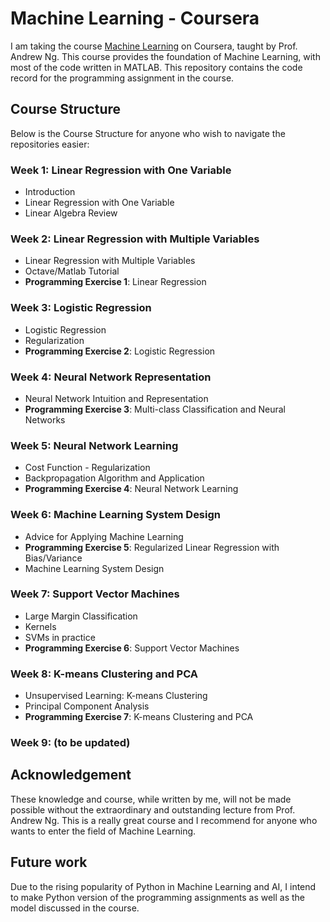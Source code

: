 # Machine Learning - Coursera

I am taking the course [Machine Learning](https://www.coursera.org/learn/machine-learning/home/welcome) on Coursera, taught by Prof. Andrew Ng. This course provides the foundation of Machine Learning, with most of the code written in MATLAB. This repository contains the code record for the programming assignment in the course.

## Course Structure

Below is the Course Structure for anyone who wish to navigate the repositories easier:

### Week 1: Linear Regression with One Variable
* Introduction
* Linear Regression with One Variable
* Linear Algebra Review

### Week 2: Linear Regression with Multiple Variables
* Linear Regression with Multiple Variables
* Octave/Matlab Tutorial
* **Programming Exercise 1**: Linear Regression

### Week 3: Logistic Regression
* Logistic Regression
* Regularization
* **Programming Exercise 2**: Logistic Regression

### Week 4: Neural Network Representation
* Neural Network Intuition and Representation
* **Programming Exercise 3**: Multi-class Classification and Neural Networks

### Week 5: Neural Network Learning
* Cost Function - Regularization
* Backpropagation Algorithm and Application
* **Programming Exercise 4**: Neural Network Learning

### Week 6: Machine Learning System Design
* Advice for Applying Machine Learning
* **Programming Exercise 5**: Regularized Linear Regression with Bias/Variance
* Machine Learning System Design

### Week 7: Support Vector Machines
* Large Margin Classification
* Kernels
* SVMs in practice
* **Programming Exercise 6**: Support Vector Machines

### Week 8: K-means Clustering and PCA
* Unsupervised Learning: K-means Clustering
* Principal Component Analysis
* **Programming Exercise 7**: K-means Clustering and PCA

### Week 9: (to be updated)

## Acknowledgement

These knowledge and course, while written by me, will not be made possible without the extraordinary and outstanding lecture from Prof. Andrew Ng. This is a really great course and I recommend for anyone who wants to enter the field of Machine Learning.

## Future work

Due to the rising popularity of Python in Machine Learning and AI, I intend to make Python version of the programming assignments as well as the model discussed in the course.
